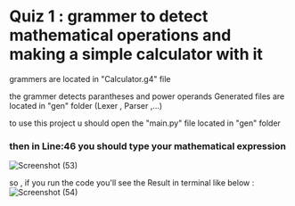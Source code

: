 # Quiz 1 : grammer to detect mathematical operations and making a simple calculator with it

grammers are located in "Calculator.g4" file

the grammer detects parantheses and power operands 
Generated files are located in "gen" folder (Lexer , Parser ,...)

to use this project u should open the "main.py" file located in "gen" folder
### then in Line:46 you should type your mathematical expression 
![Screenshot (53)](https://github.com/AMIR-M-A-2002/HomeWork_Compiler/assets/96167372/2eae94b2-7e02-4a62-a629-8a2218cbbc2b)

so , if you run the code you'll see the Result in terminal like below :
![Screenshot (54)](https://github.com/AMIR-M-A-2002/HomeWork_Compiler/assets/96167372/f30bb324-5dee-456f-abde-0793e9bfff80)
